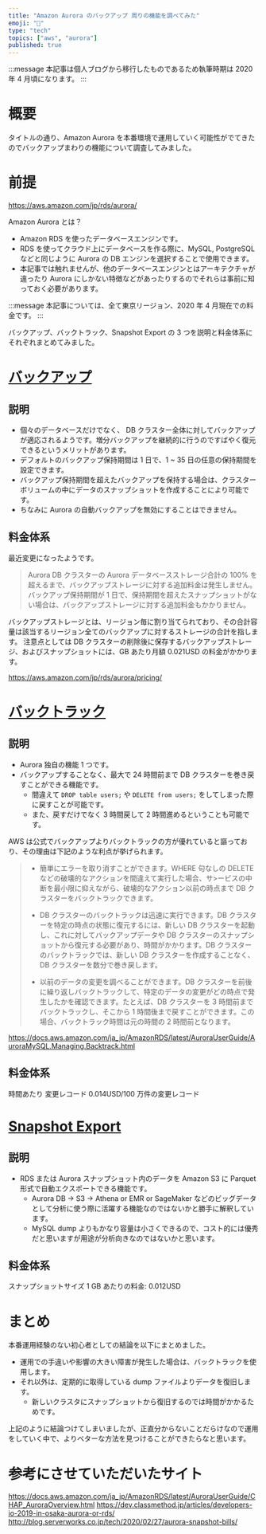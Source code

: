 ```yaml
---
title: "Amazon Aurora のバックアップ 周りの機能を調べてみた"
emoji: "🦔"
type: "tech"
topics: ["aws", "aurora"]
published: true
---
```


:::message
本記事は個人ブログから移行したものであるため執筆時期は 2020 年 4 月頃になります。
:::

# 概要

タイトルの通り、Amazon Aurora を本番環境で運用していく可能性がでてきたのでバックアップまわりの機能について調査してみました。

# 前提

https://aws.amazon.com/jp/rds/aurora/

Amazon Aurora とは？

- Amazon RDS を使ったデータベースエンジンです。
- RDS を使ってクラウド上にデータベースを作る際に、MySQL, PostgreSQL などと同じように Aurora の DB エンジンを選択することで使用できます。
- 本記事では触れませんが、他のデータベースエンジンとはアーキテクチャが違ったり Aurora にしかない特徴などがあったりするのでそれらは事前に知っておく必要があります。

:::message
本記事については、全て東京リージョン、2020 年 4 月現在での料金です。
:::

バックアップ、バックトラック、Snapshot Export の 3 つを説明と料金体系にそれぞれまとめてみました。

# [バックアップ](https://docs.aws.amazon.com/ja_jp/AmazonRDS/latest/AuroraUserGuide/BackupRestoreAurora.html)

## 説明

- 個々のデータベースだけでなく、 DB クラスター全体に対してバックアップが適応されるようです。増分バックアップを継続的に行うのですばやく復元できるというメリットがあります。
- デフォルトのバックアップ保持期間は 1 日で、1 ~ 35 日の任意の保持期間を設定できます。
- バックアップ保持期間を超えたバックアップを保持する場合は、クラスターボリュームの中にデータのスナップショットを作成することにより可能です。
- ちなみに Aurora の自動バックアップを無効にすることはできません。

## 料金体系

最近変更になったようです。

> Aurora DB クラスターの Aurora データベースストレージ合計の 100% を超えるまで、バックアップストレージに対する追加料金は発生しません。バックアップ保持期間が 1 日で、保持期間を超えたスナップショットがない場合は、バックアップストレージに対する追加料金もかかりません。

バックアップストレージとは、リージョン毎に割り当てられており、その合計容量は該当するリージョン全てのバックアップに対するストレージの合計を指します。
注意点としては DB クラスターの削除後に保存するバックアップストレージ、およびスナップショットには、GB あたり月額 0.021USD の料金がかかります。

https://aws.amazon.com/jp/rds/aurora/pricing/

# [バックトラック](https://docs.aws.amazon.com/ja_jp/AmazonRDS/latest/AuroraUserGuide/AuroraMySQL.Managing.Backtrack.html)

## 説明

- Aurora 独自の機能 1 つです。
- バックアップすることなく、最大で 24 時間前まで DB クラスターを巻き戻すことができる機能です。
  - 間違えて `DROP table users;` や `DELETE from users;` をしてしまった際に戻すことが可能です。
  - また、戻すだけでなく 3 時間戻して 2 時間進めるということも可能です。

AWS は公式でバックアップよりバックトラックの方が優れていると謳っており、その理由は下記のような利点が挙げられます。

> - 簡単にエラーを取り消すことができます。WHERE 句なしの DELETE などの破壊的なアクションを間違えて実行した場合、サ>ービスの中断を最小限に抑えながら、破壊的なアクション以前の時点まで DB クラスターをバックトラックできます。
>
>- DB クラスターのバックトラックは迅速に実行できます。DB クラスターを特定の時点の状態に復元するには、新しい DB クラスターを起動し、これに対してバックアップデータや DB クラスターのスナップショットから復元する必要があり、時間がかかります。DB クラスターのバックトラックでは、新しい DB クラスターを作成することなく、DB クラスターを数分で巻き戻します。
>
>- 以前のデータの変更を調べることができます。DB クラスターを前後に繰り返しバックトラックして、特定のデータの変更がどの時点で発生したかを確認できます。たとえば、DB クラスターを 3 時間前までバックトラックし、そこから 1 時間後まで戻すことができます。この場合、バックトラック時間は元の時間の 2 時間前となります。

https://docs.aws.amazon.com/ja_jp/AmazonRDS/latest/AuroraUserGuide/AuroraMySQL.Managing.Backtrack.html

## 料金体系

時間あたり
変更レコード 0.014USD/100 万件の変更レコード

# [Snapshot Export](https://aws.amazon.com/jp/about-aws/whats-new/2020/01/announcing-amazon-relational-database-service-snapshot-export-to-s3/)

## 説明

- RDS または Aurora スナップショット内のデータを Amazon S3 に Parquet 形式で自動エクスポートできる機能です。
  - Aurora DB → S3 → Athena or EMR or SageMaker などのビッグデータとして分析に使う際に活躍する機能なのではないかと勝手に解釈しています。
  - MySQL dump よりもかなり容量は小さくできるので、コスト的には優秀だと思いますが用途が分析向きなのではないかと思います。

## 料金体系

スナップショットサイズ 1 GB あたりの料金:	0.012USD

# まとめ

本番運用経験のない初心者としての結論を以下にまとめました。

- 運用での手違いや影響の大きい障害が発生した場合は、バックトラックを使用します。
- それ以外は、定期的に取得している dump ファイルよりデータを復旧します。
  - 新しいクラスタにスナップショットから復旧するのでは時間がかかるためです。

上記のように結論つけてしまいましたが、正直分からないことだらけなので運用をしていく中で、よりベターな方法を見つけることができたらなと思います。

# 参考にさせていただいたサイト

https://docs.aws.amazon.com/ja_jp/AmazonRDS/latest/AuroraUserGuide/CHAP_AuroraOverview.html
https://dev.classmethod.jp/articles/developers-io-2019-in-osaka-aurora-or-rds/
http://blog.serverworks.co.jp/tech/2020/02/27/aurora-snapshot-bills/

